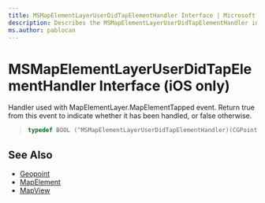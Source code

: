 ```yaml
---
title: MSMapElementLayerUserDidTapElementHandler Interface | Microsoft Docs
description: Describes the MSMapElementLayerUserDidTapElementHandler interface for iOS and provides the interface's syntax and additional references.
ms.author: pablocan
---
```


# MSMapElementLayerUserDidTapElementHandler Interface (iOS only)

Handler used with MapElementLayer.MapElementTapped event. Return true from this event to indicate whether it has been handled, or false otherwise.

>```objectivec
> typedef BOOL (^MSMapElementLayerUserDidTapElementHandler)(CGPoint, MSGeopoint*_Nonnull, NSMutableSet<MSMapElement *> *_Nonnull)
>```

## See Also

* [Geopoint](../Geopoint-class.md)
* [MapElement](../MapElement-class.md)
* [MapView](../MapView-class.md)